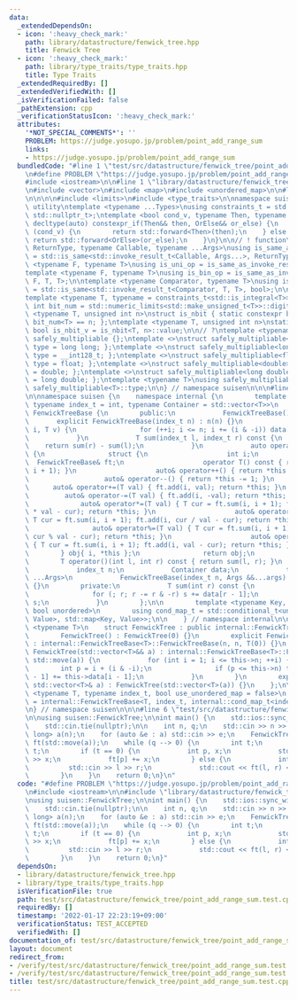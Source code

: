 ```yaml
---
data:
  _extendedDependsOn:
  - icon: ':heavy_check_mark:'
    path: library/datastructure/fenwick_tree.hpp
    title: Fenwick Tree
  - icon: ':heavy_check_mark:'
    path: library/type_traits/type_traits.hpp
    title: Type Traits
  _extendedRequiredBy: []
  _extendedVerifiedWith: []
  _isVerificationFailed: false
  _pathExtension: cpp
  _verificationStatusIcon: ':heavy_check_mark:'
  attributes:
    '*NOT_SPECIAL_COMMENTS*': ''
    PROBLEM: https://judge.yosupo.jp/problem/point_add_range_sum
    links:
    - https://judge.yosupo.jp/problem/point_add_range_sum
  bundledCode: "#line 1 \"test/src/datastructure/fenwick_tree/point_add_range_sum.test.cpp\"\
    \n#define PROBLEM \"https://judge.yosupo.jp/problem/point_add_range_sum\"\n\n\
    #include <iostream>\n\n#line 1 \"library/datastructure/fenwick_tree.hpp\"\n\n\n\
    \n#include <vector>\n#include <map>\n#include <unordered_map>\n\n#line 1 \"library/type_traits/type_traits.hpp\"\
    \n\n\n\n#include <limits>\n#include <type_traits>\n\nnamespace suisen {\n// !\
    \ utility\ntemplate <typename ...Types>\nusing constraints_t = std::enable_if_t<std::conjunction_v<Types...>,\
    \ std::nullptr_t>;\ntemplate <bool cond_v, typename Then, typename OrElse>\nconstexpr\
    \ decltype(auto) constexpr_if(Then&& then, OrElse&& or_else) {\n    if constexpr\
    \ (cond_v) {\n        return std::forward<Then>(then);\n    } else {\n       \
    \ return std::forward<OrElse>(or_else);\n    }\n}\n\n// ! function\ntemplate <typename\
    \ ReturnType, typename Callable, typename ...Args>\nusing is_same_as_invoke_result\
    \ = std::is_same<std::invoke_result_t<Callable, Args...>, ReturnType>;\ntemplate\
    \ <typename F, typename T>\nusing is_uni_op = is_same_as_invoke_result<T, F, T>;\n\
    template <typename F, typename T>\nusing is_bin_op = is_same_as_invoke_result<T,\
    \ F, T, T>;\n\ntemplate <typename Comparator, typename T>\nusing is_comparator\
    \ = std::is_same<std::invoke_result_t<Comparator, T, T>, bool>;\n\n// ! integral\n\
    template <typename T, typename = constraints_t<std::is_integral<T>>>\nconstexpr\
    \ int bit_num = std::numeric_limits<std::make_unsigned_t<T>>::digits;\ntemplate\
    \ <typename T, unsigned int n>\nstruct is_nbit { static constexpr bool value =\
    \ bit_num<T> == n; };\ntemplate <typename T, unsigned int n>\nstatic constexpr\
    \ bool is_nbit_v = is_nbit<T, n>::value;\n\n// ?\ntemplate <typename T>\nstruct\
    \ safely_multipliable {};\ntemplate <>\nstruct safely_multipliable<int> { using\
    \ type = long long; };\ntemplate <>\nstruct safely_multipliable<long long> { using\
    \ type = __int128_t; };\ntemplate <>\nstruct safely_multipliable<float> { using\
    \ type = float; };\ntemplate <>\nstruct safely_multipliable<double> { using type\
    \ = double; };\ntemplate <>\nstruct safely_multipliable<long double> { using type\
    \ = long double; };\ntemplate <typename T>\nusing safely_multipliable_t = typename\
    \ safely_multipliable<T>::type;\n\n} // namespace suisen\n\n\n#line 9 \"library/datastructure/fenwick_tree.hpp\"\
    \n\nnamespace suisen {\n    namespace internal {\n        template <typename T,\
    \ typename index_t = int, typename Container = std::vector<T>>\n        class\
    \ FenwickTreeBase {\n        public:\n            FenwickTreeBase() {}\n     \
    \       explicit FenwickTreeBase(index_t n) : n(n) {}\n            void add(index_t\
    \ i, T v) {\n                for (++i; i <= n; i += (i & -i)) data[i - 1] += v;\n\
    \            }\n            T sum(index_t l, index_t r) const {\n            \
    \    return sum(r) - sum(l);\n            }\n            auto operator[](int i)\
    \ {\n                struct {\n                    int i;\n                  \
    \  FenwickTreeBase& ft;\n                    operator T() const { return ft.sum(i,\
    \ i + 1); }\n                    auto& operator++() { return *this += 1; }\n \
    \                   auto& operator--() { return *this -= 1; }\n              \
    \      auto& operator+=(T val) { ft.add(i, val); return *this; }\n           \
    \         auto& operator-=(T val) { ft.add(i, -val); return *this; }\n       \
    \             auto& operator*=(T val) { T cur = ft.sum(i, i + 1); ft.add(i, cur\
    \ * val - cur); return *this; }\n                    auto& operator/=(T val) {\
    \ T cur = ft.sum(i, i + 1); ft.add(i, cur / val - cur); return *this; }\n    \
    \                auto& operator%=(T val) { T cur = ft.sum(i, i + 1); ft.add(i,\
    \ cur % val - cur); return *this; }\n                    auto& operator =(T val)\
    \ { T cur = ft.sum(i, i + 1); ft.add(i, val - cur); return *this; }\n        \
    \        } obj{ i, *this };\n                return obj;\n            }\n    \
    \        T operator()(int l, int r) const { return sum(l, r); }\n        protected:\n\
    \            index_t n;\n            Container data;\n            template <typename\
    \ ...Args>\n            FenwickTreeBase(index_t n, Args &&...args) : n(n), data(std::forward<Args>(args)...)\
    \ {}\n        private:\n            T sum(int r) const {\n                T s(0);\n\
    \                for (; r; r -= r & -r) s += data[r - 1];\n                return\
    \ s;\n            }\n        };\n\n        template <typename Key, typename Value,\
    \ bool unordered>\n        using cond_map_t = std::conditional_t<unordered, std::unordered_map<Key,\
    \ Value>, std::map<Key, Value>>;\n\n    } // namespace internal\n\n    template\
    \ <typename T>\n    struct FenwickTree : public internal::FenwickTreeBase<T> {\n\
    \        FenwickTree() : FenwickTree(0) {}\n        explicit FenwickTree(int n)\
    \ : internal::FenwickTreeBase<T>::FenwickTreeBase(n, n, T(0)) {}\n        explicit\
    \ FenwickTree(std::vector<T>&& a) : internal::FenwickTreeBase<T>::FenwickTreeBase(a.size(),\
    \ std::move(a)) {\n            for (int i = 1; i <= this->n; ++i) {\n        \
    \        int p = i + (i & -i);\n                if (p <= this->n) this->data[p\
    \ - 1] += this->data[i - 1];\n            }\n        }\n        explicit FenwickTree(const\
    \ std::vector<T>& a) : FenwickTree(std::vector<T>(a)) {}\n    };\n\n    template\
    \ <typename T, typename index_t, bool use_unordered_map = false>\n    using MapFenwickTree\
    \ = internal::FenwickTreeBase<T, index_t, internal::cond_map_t<index_t, T, use_unordered_map>>;\n\
    \n} // namespace suisen\n\n\n#line 6 \"test/src/datastructure/fenwick_tree/point_add_range_sum.test.cpp\"\
    \n\nusing suisen::FenwickTree;\n\nint main() {\n    std::ios::sync_with_stdio(false);\n\
    \    std::cin.tie(nullptr);\n\n    int n, q;\n    std::cin >> n >> q;\n    std::vector<long\
    \ long> a(n);\n    for (auto &e : a) std::cin >> e;\n    FenwickTree<long long>\
    \ ft(std::move(a));\n    while (q --> 0) {\n        int t;\n        std::cin >>\
    \ t;\n        if (t == 0) {\n            int p, x;\n            std::cin >> p\
    \ >> x;\n            ft[p] += x;\n        } else {\n            int l, r;\n  \
    \          std::cin >> l >> r;\n            std::cout << ft(l, r) << '\\n';\n\
    \        }\n    }\n    return 0;\n}\n"
  code: "#define PROBLEM \"https://judge.yosupo.jp/problem/point_add_range_sum\"\n\
    \n#include <iostream>\n\n#include \"library/datastructure/fenwick_tree.hpp\"\n\
    \nusing suisen::FenwickTree;\n\nint main() {\n    std::ios::sync_with_stdio(false);\n\
    \    std::cin.tie(nullptr);\n\n    int n, q;\n    std::cin >> n >> q;\n    std::vector<long\
    \ long> a(n);\n    for (auto &e : a) std::cin >> e;\n    FenwickTree<long long>\
    \ ft(std::move(a));\n    while (q --> 0) {\n        int t;\n        std::cin >>\
    \ t;\n        if (t == 0) {\n            int p, x;\n            std::cin >> p\
    \ >> x;\n            ft[p] += x;\n        } else {\n            int l, r;\n  \
    \          std::cin >> l >> r;\n            std::cout << ft(l, r) << '\\n';\n\
    \        }\n    }\n    return 0;\n}"
  dependsOn:
  - library/datastructure/fenwick_tree.hpp
  - library/type_traits/type_traits.hpp
  isVerificationFile: true
  path: test/src/datastructure/fenwick_tree/point_add_range_sum.test.cpp
  requiredBy: []
  timestamp: '2022-01-17 22:23:19+09:00'
  verificationStatus: TEST_ACCEPTED
  verifiedWith: []
documentation_of: test/src/datastructure/fenwick_tree/point_add_range_sum.test.cpp
layout: document
redirect_from:
- /verify/test/src/datastructure/fenwick_tree/point_add_range_sum.test.cpp
- /verify/test/src/datastructure/fenwick_tree/point_add_range_sum.test.cpp.html
title: test/src/datastructure/fenwick_tree/point_add_range_sum.test.cpp
---
```

